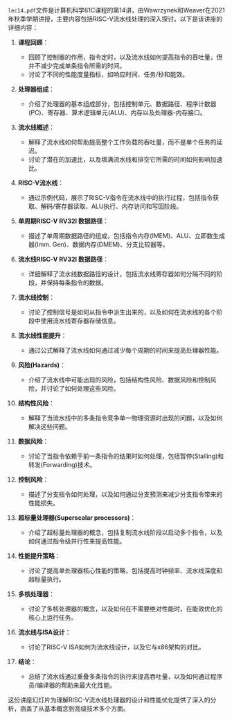 `lec14.pdf`文件是计算机科学61C课程的第14讲，由Wawrzynek和Weaver在2021年秋季学期讲授，主要内容包括RISC-V流水线处理的深入探讨。以下是该讲座的详细内容：

1. **课程回顾**：
   - 回顾了控制器的作用，指令定时，以及流水线如何提高指令的吞吐量，但并不减少完成单条指令所需的时间。
   - 讨论了不同的性能度量指标，如响应时间、任务/秒和能效。

2. **处理器组成**：
   - 介绍了处理器的基本组成部分，包括控制单元、数据路径、程序计数器(PC)、寄存器、算术逻辑单元(ALU)、内存以及处理器-内存接口。

3. **流水线概述**：
   - 解释了流水线如何帮助提高整个工作负载的吞吐量，而不是单个任务的延迟。
   - 讨论了潜在的加速比，以及填满流水线和排空它所需的时间如何影响加速比。

4. **RISC-V流水线**：
   - 通过示例代码，展示了RISC-V指令在流水线中的执行过程，包括指令获取、解码/寄存器读取、ALU执行、内存访问和写回阶段。

5. **单周期RISC-V RV32I 数据路径**：
   - 描述了单周期数据路径的组成，包括指令内存(IMEM)、ALU、立即数生成器(Imm. Gen)、数据内存(DMEM)、分支比较器等。

6. **流水线RISC-V RV32I 数据路径**：
   - 详细解释了流水线数据路径的设计，包括流水线寄存器如何分隔不同的阶段，并保持每条指令的数据。

7. **流水线控制**：
   - 讨论了控制信号是如何从指令中派生出来的，以及如何在流水线的各个阶段中使用流水线寄存器存储信息。

8. **流水线性能提升**：
   - 通过公式解释了流水线如何通过减少每个周期的时间来提高处理器性能。

9. **风险(Hazards)**：
   - 介绍了流水线中可能出现的风险，包括结构性风险、数据风险和控制风险，并讨论了如何处理这些风险。

10. **结构性风险**：
    - 解释了当流水线中的多条指令竞争单一物理资源时出现的问题，以及如何解决这些问题。

11. **数据风险**：
    - 讨论了当指令依赖于前一条指令的结果时如何处理，包括暂停(Stalling)和转发(Forwarding)技术。

12. **控制风险**：
    - 描述了分支指令如何处理，以及如何通过分支预测来减少分支指令带来的性能损失。

13. **超标量处理器(Superscalar processors)**：
    - 介绍了超标量处理器的概念，包括复制流水线阶段以启动多个指令，以及如何通过指令级并行性来提高性能。

14. **性能提升策略**：
    - 讨论了提高单处理器核心性能的策略，包括提高时钟频率、流水线深度和超标量执行。

15. **多核处理器**：
    - 讨论了多核处理器的概念，以及如何在不需要绝对性能时，在能效优化的核心上运行任务。

16. **流水线与ISA设计**：
    - 讨论了RISC-V ISA如何为流水线设计，以及它与x86架构的对比。

17. **结论**：
    - 总结了流水线通过重叠多条指令的执行来提高吞吐量，以及如何通过程序员/编译器的帮助来最大化性能。

这份讲座幻灯片为理解RISC-V流水线处理器的设计和性能优化提供了深入的分析，涵盖了从基本概念到高级技术多个方面。
